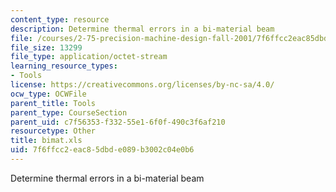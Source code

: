 ```yaml
---
content_type: resource
description: Determine thermal errors in a bi-material beam
file: /courses/2-75-precision-machine-design-fall-2001/7f6ffcc2eac85dbde089b3002c04e0b6_bimat.xls
file_size: 13299
file_type: application/octet-stream
learning_resource_types:
- Tools
license: https://creativecommons.org/licenses/by-nc-sa/4.0/
ocw_type: OCWFile
parent_title: Tools
parent_type: CourseSection
parent_uid: c7f56353-f332-55e1-6f0f-490c3f6af210
resourcetype: Other
title: bimat.xls
uid: 7f6ffcc2-eac8-5dbd-e089-b3002c04e0b6
---
```

Determine thermal errors in a bi-material beam
